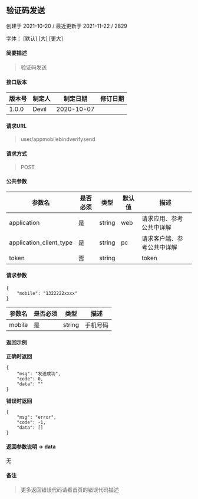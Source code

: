 ## 验证码发送

创建于 2021-10-20 / 最近更新于 2021-11-22 / 2829

字体： \[默认\] \[大\] \[更大\]

#### 简要描述

> 验证码发送

#### 接口版本

| 版本号 | 制定人 | 制定日期 | 修订日期 |
| --- | --- | --- | --- |
| 1.0.0 | Devil | 2020-10-07 |  |

#### 请求URL

> user/appmobilebindverifysend

#### 请求方式

> POST

#### 公共参数

| 参数名 | 是否必须 | 类型 | 默认值 | 描述 |
| --- | --- | --- | --- | --- |
| application | 是 | string | web | 请求应用、参考公共中详解 |
| application\_client\_type | 是 | string | pc | 请求客户端、参考公共中详解 |
| token | 否 | string |  | token |

#### 请求参数

```
{
    "mobile": "1322222xxxx"
}
```

| 参数名 | 是否必须 | 类型 | 描述 |
| --- | --- | --- | --- |
| mobile | 是 | string | 手机号码 |

#### 返回示例

**正确时返回**

```
{
    "msg": "发送成功",
    "code": 0,
    "data": ""
}
```

**错误时返回**

```
{
    "msg": "error",
    "code": -1,
    "data": []
}
```

#### 返回参数说明 -> data

无

#### 备注

> 更多返回错误代码请看首页的错误代码描述